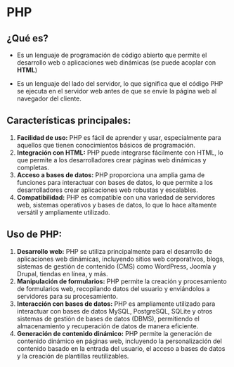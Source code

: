 # PHP

## ¿Qué es?

* Es un lenguaje de programación de código abierto que permite el desarrollo web o aplicaciones web dinámicas (se puede acoplar con __HTML__)

* Es un lenguaje del lado del servidor, lo que significa que el código PHP se ejecuta en el servidor web antes de que se envíe la página web al navegador del cliente.

## Características principales:

1. **Facilidad de uso:** PHP es fácil de aprender y usar, especialmente para aquellos que tienen conocimientos básicos de programación.
2. **Integración con HTML:** PHP puede integrarse fácilmente con HTML, lo que permite a los desarrolladores crear páginas web dinámicas y completas.
3. **Acceso a bases de datos:** PHP proporciona una amplia gama de funciones para interactuar con bases de datos, lo que permite a los desarrolladores crear aplicaciones web robustas y escalables.
4. **Compatibilidad:** PHP es compatible con una variedad de servidores web, sistemas operativos y bases de datos, lo que lo hace altamente versátil y ampliamente utilizado.

## Uso de PHP:

1. **Desarrollo web:** PHP se utiliza principalmente para el desarrollo de aplicaciones web dinámicas, incluyendo sitios web corporativos, blogs, sistemas de gestión de contenido (CMS) como WordPress, Joomla y Drupal, tiendas en línea, y más.
2. **Manipulación de formularios:** PHP permite la creación y procesamiento de formularios web, recopilando datos del usuario y enviándolos a servidores para su procesamiento.
3. **Interacción con bases de datos:** PHP es ampliamente utilizado para interactuar con bases de datos MySQL, PostgreSQL, SQLite y otros sistemas de gestión de bases de datos (DBMS), permitiendo el almacenamiento y recuperación de datos de manera eficiente.
4. **Generación de contenido dinámico:** PHP permite la generación de contenido dinámico en páginas web, incluyendo la personalización del contenido basado en la entrada del usuario, el acceso a bases de datos y la creación de plantillas reutilizables.